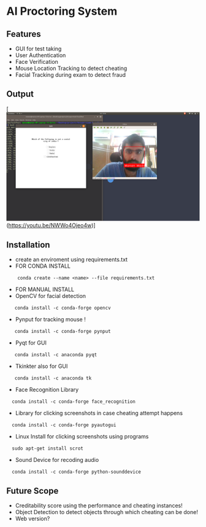 # AI Proctoring System

## Features
- GUI for test taking
- User Authentication
- Face Verification
- Mouse Location Tracking to detect cheating
- Facial Tracking during exam to detect fraud

## Output
[![output-vedio](output.jpg)(https://youtu.be/NWWo4Ojeo4w)]


## Installation
- create an enviroment using requirements.txt
- FOR CONDA INSTALL
```
    conda create --name <name> --file requirements.txt
```
- FOR MANUAL INSTALL
- OpenCV for facial detection
```
   conda install -c conda-forge opencv
```
- Pynput for tracking mouse !
```
   conda install -c conda-forge pynput
```
- Pyqt for GUI
```
   conda install -c anaconda pyqt
```
- Tkinkter also for GUI
```
   conda install -c anaconda tk
```
- Face Recognition Library
```
  conda install -c conda-forge face_recognition
```
- Library for clicking screenshots in case cheating attempt happens
```
  conda install -c conda-forge pyautogui
```
- Linux Install for clicking screenshots using programs
```
  sudo apt-get install scrot
```
- Sound Device for recoding audio
```
  conda install -c conda-forge python-sounddevice
```

## Future Scope
- Creditability score using the performance and cheating instances!
- Object Detection to detect objects through which cheating can be done!
- Web version?

